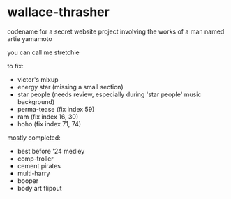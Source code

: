 # wallace-thrasher
codename for a secret website project involving the works of a man named artie yamamoto

you can call me stretchie

to fix:
- victor's mixup
- energy star (missing a small section)
- star people (needs review, especially during 'star people' music background)
- perma-tease (fix index 59)
- ram (fix index 16, 30)
- hoho (fix index 71, 74)

mostly completed:
- best before '24 medley
- comp-troller
- cement pirates
- multi-harry
- booper
- body art flipout